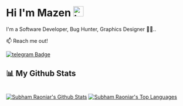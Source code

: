 ## <h1>Hi I'm Mazen  <img src="https://user-images.githubusercontent.com/1303154/88677602-1635ba80-d120-11ea-84d8-d263ba5fc3c0.gif" width="28px" alt="hi"></h1>

I'm a Software Developer, Bug Hunter, Graphics Designer 📲🔭..

:mailbox: Reach me out!

[![telegram Badge](https://img.shields.io/badge/-@maz3siri-1ca0f1?style=flat&labelColor=1ca0f1&logo=telegram&logoColor=white)](https://t.me/maz3siri)

## 📊 My Github Stats

  <br/>
    <a href="https://github.com/maz3siri"><img alt="Subham Raoniar's Github Stats" src="https://github-readme-stats.vercel.app/api?username=maz3siri&theme=tokyonight&hide_border=true&bg_color=0D1117" /></a>
  <a href="https://github.com/maz3siri"><img alt="Subham Raoniar's Top Languages" src="https://github-readme-stats.vercel.app/api/top-langs/?username=maz3siri&theme=react&hide_border=true&bg_color=0D1117" /></a>
  <br/>
  
